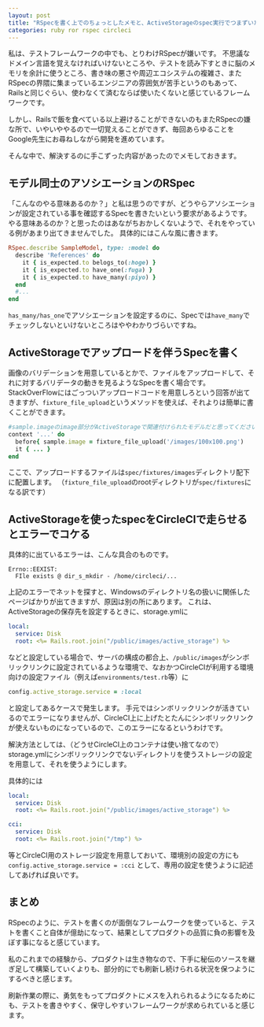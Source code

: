 ```yaml
---
layout: post
title: "RSpecを書く上でのちょっとしたメモと、ActiveStorageのspec実行でつまずいたこと"
categories: ruby ror rspec circleci
---
```

私は、テストフレームワークの中でも、とりわけRSpecが嫌いです。
不思議なドメイン言語を覚えなければいけないところや、テストを読み下すときに脳のメモリを余計に使うところ、書き味の悪さや周辺エコシステムの複雑さ、またRSpecの界隈に集まっているエンジニアの雰囲気が苦手というのもあって、Railsと同じぐらい、使わなくて済むならば使いたくないと感じているフレームワークです。

しかし、Railsで飯を食べている以上避けることができないのもまたRSpecの嫌な所で、いやいややるので一切覚えることができず、毎回あらゆることをGoogle先生にお尋ねしながら開発を進めています。

そんな中で、解決するのに手こずった内容があったのでメモしておきます。

## モデル同士のアソシエーションのRSpec
「こんなのやる意味あるのか？」と私は思うのですが、どうやらアソシエーションが設定されている事を確認するSpecを書きたいという要求があるようです。
やる意味あるのか？と思ったのはあながちおかしくないようで、それをやっている例があまり出てきませんでした。
具体的にはこんな風に書きます。

```ruby
RSpec.describe SampleModel, type: :model do
  describe 'References' do
    it { is_expected.to belogs_to(:hoge) }
    it { is_expected.to have_one(:fuga) }
    it { is_expected.to have_many(:piyo) }
  end
  #...
end
```
`has_many/has_one`でアソシエーションを設定するのに、Specでは`have_many`でチェックしないといけないところはややわかりづらいですね。

## ActiveStorageでアップロードを伴うSpecを書く

画像のバリデーションを用意しているとかで、ファイルをアップロードして、それに対するバリデータの動きを見るようなSpecを書く場合です。
StackOverFlowにはごっついアップロードコードを用意しろという回答が出てきますが、`fixture_file_upload`というメソッドを使えば、それよりは簡単に書くことができます。

```ruby
#sample.imageのimage部分がActiveStorageで関連付けられたモデルだと思ってください
context '...' do
  before{ sample.image = fixture_file_upload('/images/100x100.png')
  it { ... }
end
```
ここで、アップロードするファイルは`spec/fixtures/images`ディレクトリ配下に配置します。
（`fixture_file_upload`のrootディレクトリが`spec/fixtures`になる訳です）

## ActiveStorageを使ったspecをCircleCIで走らせるとエラーでコケる

具体的に出ているエラーは、こんな具合のものです。

```
Errno::EEXIST:
  FIle exists @ dir_s_mkdir - /home/circleci/...
```

上記のエラーでネットを探すと、Windowsのディレクトリ名の扱いに関係したページばかりが出てきますが、原因は別の所にあります。
これは、ActiveStorageの保存先を設定するときに、storage.ymlに

```yaml
local:
  service: Disk
  root: <%= Rails.root.join("/public/images/active_storage") %>
```

などと設定している場合で、サーバの構成の都合上、`/public/images`がシンボリックリンクに設定されているような環境で、なおかつCircleCIが利用する環境向けの設定ファイル（例えば`environments/test.rb`等）に

```ruby
config.active_storage.service = :local
```
と設定してあるケースで発生します。
手元ではシンボリックリンクが活きているのでエラーになりませんが、CircleCI上に上げたとたんにシンボリックリンクが使えないものになっているので、このエラーになるというわけです。

解決方法としては、（どうせCircleCI上のコンテナは使い捨てなので）storage.ymlにシンボリックリンクでないディレクトリを使うストレージの設定を用意して、それを使うようにします。

具体的には

```yaml
local:
  service: Disk
  root: <%= Rails.root.join("/public/images/active_storage") %>

cci:
  service: Disk
  root: <%= Rails.root.join("/tmp") %>

```
等とCircleCI用のストレージ設定を用意しておいて、環境別の設定の方にも `config.active_storage.service = :cci` として、専用の設定を使うように記述してあげれば良いです。

## まとめ

RSpecのように、テストを書くのが面倒なフレームワークを使っていると、テストを書くこと自体が億劫になって、結果としてプロダクトの品質に負の影響を及ぼす事になると感じています。

私のこれまでの経験から、プロダクトは生き物なので、下手に秘伝のソースを継ぎ足して構築していくよりも、部分的にでも刷新し続けられる状況を保つようにするべきと感じます。

刷新作業の際に、勇気をもってプロダクトにメスを入れられるようになるためにも、テストを書きやすく、保守しやすいフレームワークが求められていると感じます。